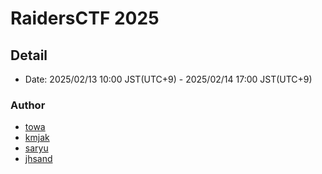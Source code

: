 # RaidersCTF 2025

## Detail
- Date: 2025/02/13 10:00 JST(UTC+9) - 2025/02/14 17:00 JST(UTC+9)


### Author

- [towa](https://github.com/GitTOWA)
- [kmjak](https://github.com/kmjak)
- [saryu](https://github.com/KENKUN-1031)
- [jhsand](https://github.com/JHSAND)


